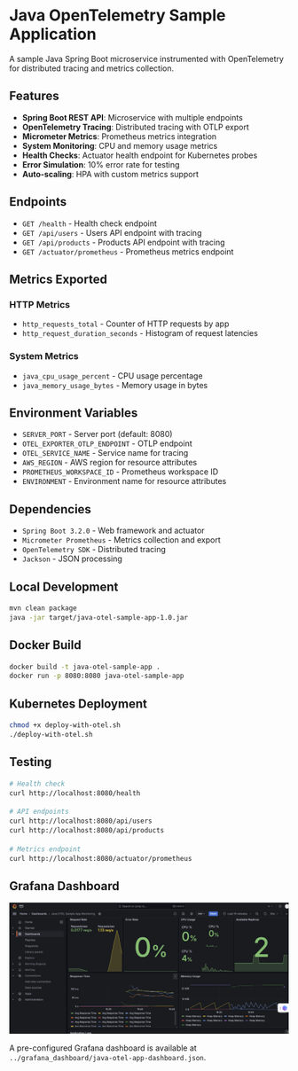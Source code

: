 # Java OpenTelemetry Sample Application

A sample Java Spring Boot microservice instrumented with OpenTelemetry for distributed tracing and metrics collection.

## Features

- **Spring Boot REST API**: Microservice with multiple endpoints
- **OpenTelemetry Tracing**: Distributed tracing with OTLP export
- **Micrometer Metrics**: Prometheus metrics integration
- **System Monitoring**: CPU and memory usage metrics
- **Health Checks**: Actuator health endpoint for Kubernetes probes
- **Error Simulation**: 10% error rate for testing
- **Auto-scaling**: HPA with custom metrics support

## Endpoints

- `GET /health` - Health check endpoint
- `GET /api/users` - Users API endpoint with tracing
- `GET /api/products` - Products API endpoint with tracing
- `GET /actuator/prometheus` - Prometheus metrics endpoint

## Metrics Exported

### HTTP Metrics
- `http_requests_total` - Counter of HTTP requests by app
- `http_request_duration_seconds` - Histogram of request latencies

### System Metrics
- `java_cpu_usage_percent` - CPU usage percentage
- `java_memory_usage_bytes` - Memory usage in bytes

## Environment Variables

- `SERVER_PORT` - Server port (default: 8080)
- `OTEL_EXPORTER_OTLP_ENDPOINT` - OTLP endpoint
- `OTEL_SERVICE_NAME` - Service name for tracing
- `AWS_REGION` - AWS region for resource attributes
- `PROMETHEUS_WORKSPACE_ID` - Prometheus workspace ID
- `ENVIRONMENT` - Environment name for resource attributes

## Dependencies

- `Spring Boot 3.2.0` - Web framework and actuator
- `Micrometer Prometheus` - Metrics collection and export
- `OpenTelemetry SDK` - Distributed tracing
- `Jackson` - JSON processing

## Local Development

```bash
mvn clean package
java -jar target/java-otel-sample-app-1.0.jar
```

## Docker Build

```bash
docker build -t java-otel-sample-app .
docker run -p 8080:8080 java-otel-sample-app
```

## Kubernetes Deployment

```bash
chmod +x deploy-with-otel.sh
./deploy-with-otel.sh
```

## Testing

```bash
# Health check
curl http://localhost:8080/health

# API endpoints
curl http://localhost:8080/api/users
curl http://localhost:8080/api/products

# Metrics endpoint
curl http://localhost:8080/actuator/prometheus
```

## Grafana Dashboard

![Java OTEL App Dashboard](../grafana_dashboard/java-otel-dashboard.png)

A pre-configured Grafana dashboard is available at `../grafana_dashboard/java-otel-app-dashboard.json`.